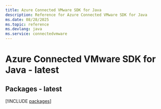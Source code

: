 ```yaml
---
title: Azure Connected VMware SDK for Java
description: Reference for Azure Connected VMware SDK for Java
ms.date: 08/28/2025
ms.topic: reference
ms.devlang: java
ms.service: connectedvmware
---
```

# Azure Connected VMware SDK for Java - latest
## Packages - latest
[!INCLUDE [packages](connected-vmware-index.md)]